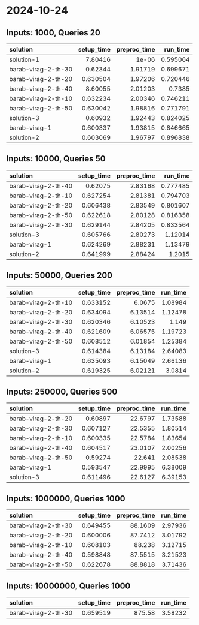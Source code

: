 # 2024-10-24

## Inputs: 1000, Queries 20

| solution            |   setup_time |   preproc_time |   run_time |
|:--------------------|-------------:|---------------:|-----------:|
| solution-1          |     7.80416  |        1e-06   |   0.595064 |
| barab-virag-2-th-30 |     0.62344  |        1.91719 |   0.699671 |
| barab-virag-2-th-20 |     0.630504 |        1.97206 |   0.720446 |
| barab-virag-2-th-40 |     8.60055  |        2.01203 |   0.7385   |
| barab-virag-2-th-10 |     0.632234 |        2.00346 |   0.746211 |
| barab-virag-2-th-50 |     0.630042 |        1.98816 |   0.771791 |
| solution-3          |     0.60932  |        1.92443 |   0.824025 |
| barab-virag-1       |     0.600337 |        1.93815 |   0.846665 |
| solution-2          |     0.603069 |        1.96797 |   0.896838 |

## Inputs: 10000, Queries 50

| solution            |   setup_time |   preproc_time |   run_time |
|:--------------------|-------------:|---------------:|-----------:|
| barab-virag-2-th-40 |     0.62075  |        2.83168 |   0.777485 |
| barab-virag-2-th-10 |     0.627254 |        2.81381 |   0.794703 |
| barab-virag-2-th-20 |     0.606438 |        2.83549 |   0.801607 |
| barab-virag-2-th-50 |     0.622618 |        2.80128 |   0.816358 |
| barab-virag-2-th-30 |     0.629144 |        2.84205 |   0.833564 |
| solution-3          |     0.605766 |        2.80273 |   1.12014  |
| barab-virag-1       |     0.624269 |        2.88231 |   1.13479  |
| solution-2          |     0.641999 |        2.88424 |   1.2015   |

## Inputs: 50000, Queries 200

| solution            |   setup_time |   preproc_time |   run_time |
|:--------------------|-------------:|---------------:|-----------:|
| barab-virag-2-th-10 |     0.633152 |        6.0675  |    1.08984 |
| barab-virag-2-th-20 |     0.634094 |        6.13514 |    1.12478 |
| barab-virag-2-th-30 |     0.620346 |        6.10523 |    1.149   |
| barab-virag-2-th-40 |     0.621609 |        6.06575 |    1.19723 |
| barab-virag-2-th-50 |     0.608512 |        6.01854 |    1.25384 |
| solution-3          |     0.614384 |        6.13184 |    2.64083 |
| barab-virag-1       |     0.635093 |        6.15049 |    2.66136 |
| solution-2          |     0.619325 |        6.02121 |    3.0814  |

## Inputs: 250000, Queries 500

| solution            |   setup_time |   preproc_time |   run_time |
|:--------------------|-------------:|---------------:|-----------:|
| barab-virag-2-th-20 |     0.60897  |        22.6797 |    1.73588 |
| barab-virag-2-th-30 |     0.607127 |        22.5355 |    1.80514 |
| barab-virag-2-th-10 |     0.600335 |        22.5784 |    1.83654 |
| barab-virag-2-th-40 |     0.604517 |        23.0107 |    2.00256 |
| barab-virag-2-th-50 |     0.59274  |        22.641  |    2.08538 |
| barab-virag-1       |     0.593547 |        22.9995 |    6.38009 |
| solution-3          |     0.611496 |        22.6127 |    6.39153 |

## Inputs: 1000000, Queries 1000

| solution            |   setup_time |   preproc_time |   run_time |
|:--------------------|-------------:|---------------:|-----------:|
| barab-virag-2-th-30 |     0.649455 |        88.1609 |    2.97936 |
| barab-virag-2-th-20 |     0.600006 |        87.7412 |    3.01792 |
| barab-virag-2-th-10 |     0.608103 |        88.238  |    3.12715 |
| barab-virag-2-th-40 |     0.598848 |        87.5515 |    3.21523 |
| barab-virag-2-th-50 |     0.622678 |        88.8818 |    3.71436 |

## Inputs: 10000000, Queries 1000

| solution            |   setup_time |   preproc_time |   run_time |
|:--------------------|-------------:|---------------:|-----------:|
| barab-virag-2-th-30 |     0.659519 |         875.58 |    3.58232 |